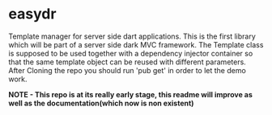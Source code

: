 # easydr
Template manager for server side dart applications.
This is the first library which will be part of a server side dark MVC framework.
The Template class is supposed to be used together with a dependency injector container
so that the same template object can be reused with different parameters.
After Cloning the repo you should run 'pub get' in order to let the demo work.


**NOTE - This repo is at its really early stage, this readme will improve as well as the documentation(which now is non existent)**
